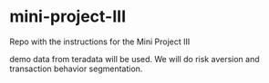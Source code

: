 # mini-project-III
Repo with the instructions for the Mini Project III

demo data from teradata will be used. We will do risk aversion and transaction behavior segmentation.
